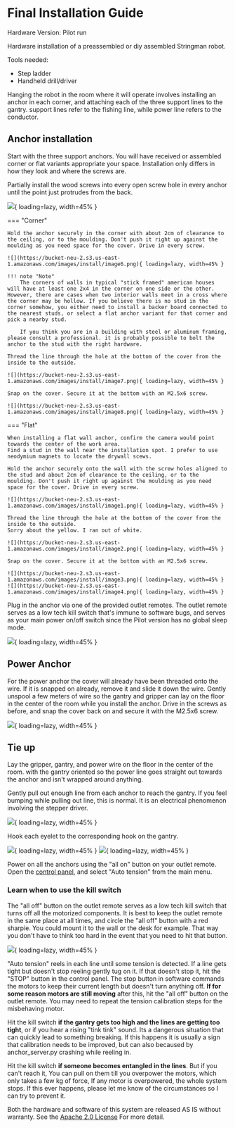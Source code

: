 # Final Installation Guide

Hardware Version: Pilot run

Hardware installation of a preassembled or diy assembled Stringman robot.

Tools needed:  

 - Step ladder
 - Handheld drill/driver

Hanging the robot in the room where it will operate involves installing an anchor in each corner, and attaching each of the three support lines to the gantry. support lines refer to the fishing line, while power line refers to the conductor.

## Anchor installation

Start with the three support anchors. You will have received or assembled corner or flat variants appropriate your space.
Installation only differs in how they look and where the screws are. 

Partially install the wood screws into every open screw hole in every anchor until the point just protrudes from the back.

![](https://bucket-neu-2.s3.us-east-1.amazonaws.com/images/install/image5.png){ loading=lazy, width=45% }

=== "Corner"
    
    Hold the anchor securely in the corner with about 2cm of clearance to the ceiling, or to the moulding. Don't push it right up against the moulding as you need space for the cover. Drive in every screw.

    ![](https://bucket-neu-2.s3.us-east-1.amazonaws.com/images/install/image6.png){ loading=lazy, width=45% }
    
	!!! note "Note"
	    The corners of walls in typical "stick framed" american houses will have at least one 2x4 in the corner on one side or the other. However, there are cases when two interior walls meet in a cross where the corner may be hollow. If you believe there is no stud in the corner somehow, you either need to install a backer board connected to the nearest studs, or select a flat anchor variant for that corner and pick a nearby stud.
        
	    If you think you are in a building with steel or aluminum framing, please consult a professional. it is probably possible to bolt the anchor to the stud with the right hardware.
    
	Thread the line through the hole at the bottom of the cover from the inside to the outside.

	![](https://bucket-neu-2.s3.us-east-1.amazonaws.com/images/install/image7.png){ loading=lazy, width=45% }
    
	Snap on the cover. Secure it at the bottom with an M2.5x6 screw.

	![](https://bucket-neu-2.s3.us-east-1.amazonaws.com/images/install/image8.png){ loading=lazy, width=45% }

=== "Flat"	
    
    When installing a flat wall anchor, confirm the camera would point towards the center of the work area.  
    Find a stud in the wall near the installation spot. I prefer to use neodymium magnets to locate the drywall scews.
    
    Hold the anchor securely onto the wall with the screw holes aligned to the stud and about 2cm of clearance to the ceiling, or to the moulding. Don't push it right up against the moulding as you need space for the cover. Drive in every screw.

    ![](https://bucket-neu-2.s3.us-east-1.amazonaws.com/images/install/image1.png){ loading=lazy, width=45% }
    
	Thread the line through the hole at the bottom of the cover from the inside to the outside.
	Sorry about the yellow. I ran out of white.

	![](https://bucket-neu-2.s3.us-east-1.amazonaws.com/images/install/image2.png){ loading=lazy, width=45% }
    
	Snap on the cover. Secure it at the bottom with an M2.5x6 screw.

	![](https://bucket-neu-2.s3.us-east-1.amazonaws.com/images/install/image3.png){ loading=lazy, width=45% }
	![](https://bucket-neu-2.s3.us-east-1.amazonaws.com/images/install/image4.png){ loading=lazy, width=45% }

Plug in the anchor via one of the provided outlet remotes. The outlet remote serves as a low tech kill switch that's immune to software bugs, and serves as your main power on/off switch since the Pilot version has no global sleep mode.

![](https://bucket-neu-2.s3.us-east-1.amazonaws.com/images/install/image9.png){ loading=lazy, width=45% }

## Power Anchor

For the power anchor the cover will already have been threaded onto the wire. If it is snapped on already, remove it and slide it down the wire. Gently unspool a few meters of wire so the gantry and gripper can lay on the floor in the center of the room while you install the anchor. Drive in the screws as before, and snap the cover back on and secure it with the M2.5x6 screw.

![](https://bucket-neu-2.s3.us-east-1.amazonaws.com/images/install/image10.png){ loading=lazy, width=45% }

## Tie up

Lay the gripper, gantry, and power wire on the floor in the center of the room. with the gantry oriented so the power line goes straight out towards the anchor and isn't wrapped around anything.

Gently pull out enough line from each anchor to reach the gantry. If you feel bumping while pulling out line, this is normal. It is an electrical phenomenon involving the stepper driver.

![](https://bucket-neu-2.s3.us-east-1.amazonaws.com/images/install/image11.png){ loading=lazy, width=45% }

Hook each eyelet to the corresponding hook on the gantry.

![](https://bucket-neu-2.s3.us-east-1.amazonaws.com/images/install/image12.png){ loading=lazy, width=45% }
![](https://bucket-neu-2.s3.us-east-1.amazonaws.com/images/install/image13.png){ loading=lazy, width=45% }

Power on all the anchors using the "all on" button on your outlet remote. Open the [control panel](usage_guide.md), and select "Auto tension" from the main menu.

### Learn when to use the kill switch

The "all off" button on the outlet remote serves as a low tech kill switch that turns off all the motorized components.
It is best to keep the outlet remote in the same place at all times, and circle the "all off" button with a red sharpie. You could mount it to the wall or the desk for example. That way you don't have to think too hard in the event that you need to hit that button.

![](https://bucket-neu-2.s3.us-east-1.amazonaws.com/images/install/image14.png){ loading=lazy, width=45% }

"Auto tension" reels in each line until some tension is detected. If a line gets tight but doesn't stop reeling gently tug on it. If that doesn't stop it, hit the "STOP" button in the control panel. The stop button in software commands the motors to keep their current length but doesn't turn anything off. **If for some reason motors are still moving** after this, hit the "all off" button on the outlet remote. You may need to repeat the tension calibration steps for the misbehaving motor.

Hit the kill switch **if the gantry gets too high and the lines are getting too tight**, or if you hear a rising "tink tink" sound. Its a dangerous situation that can quickly lead to something breaking. If this happens it is usually a sign that calibration needs to be improved, but can also becaused by anchor_server.py crashing while reeling in.

Hit the kill switch **if someone becomes entangled in the lines**. But if you can't reach it, You can pull on them till you overpower the motors, which only takes a few kg of force, If any motor is overpowered, the whole system stops.
If this ever happens, please let me know of the circumstances so I can try to prevent it.

Both the hardware and software of this system are released AS IS without warranty. See the [Apache 2.0 License](https://www.apache.org/licenses/LICENSE-2.0) For more detail.